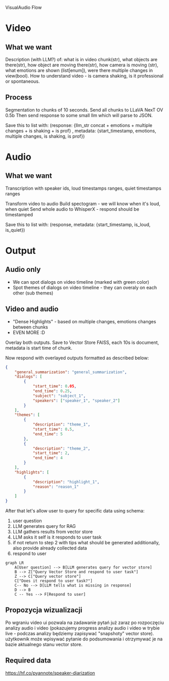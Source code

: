 VisualAudio Flow 

# Video 
## What we want
Description (with LLM?) of: what is in video chunk(str), what objects are there(str), how object are moving there(str), how camera is moving (str), what emotions are shown (list[enum]), were there multiple changes in view(bool).
How to understand video - is camera shaking, is it professional or spontaneous.

## Process
Segmentation to chunks of 10 seconds.
Send all chunks to LLaVA NexT OV 0.5b
Then send response to some small llm which will parse to JSON.

Save this to list with: 
(response: {llm_str concat + emotions + multiple changes + is shaking + is prof} , metadata: {start_timestamp,  emotions, multiple changes, is shaking, is prof})

# Audio
## What we want
Transcription with speaker ids, loud timestamps ranges, quiet timestamps ranges

Transform video to audio
Build spectogram - we will know when it's loud, when quiet
Send whole audio to WhisperX - respond should be timestamped

Save this to list with: (response, metadata: {start_timestamp, is_loud, is_quiet})

# Output
## Audio only
- We can spot dialogs on video timeline (marked with green color)
- Spot themes of dialogs on video timeline - they can overaly on each other (sub themes)

## Video and audio
- "Dense Highlights" - based on multiple changes, emotions changes between chunks
- EVEN MORE :D

Overlay both outputs.
Save to Vector Store FAISS, each 10s is document, metadata is start time of chunk.

Now respond with overlayed outputs formatted as described below:
```json
{
    "general_summarization": "general_summarization",
    "dialogs": [
        {
            "start_time": 0.05,
            "end_time": 0.25,
            "subject": "subject_1",
            "speakers": ["speaker_1", "speaker_2"]
        }
    ],
    "themes": [
        {
            "description": "theme_1",
            "start_time": 0.5,
            "end_time": 5
        },
        {
            "description": "theme_2",
            "start_time": 2,
            "end_time": 4
        }
    ],
    "highlights": [
        {
            "description": "highlight_1",
            "reason": "reason_1"
        }
    ]
}
```

After that let's allow user to query for specific data using schema:

1. user question
2. LLM generates query for RAG
3. LLM gathers results from vector store
4. LLM asks it self is it responds to user task
5. if not return to step 2 with tips what should be generated additionally, also provide already collected data
6. respond to user

```mermaid
graph LR
    A[User question] --> B[LLM generates query for vector store]
    B --> Z["Query Vector Store and respond to user task"]
    Z --> C["Query vector store"]
    C["Does it respond to user task?"]
    C-- No --> D[LLM tells what is missing in response]
    D --> B
    C -- Yes --> F[Respond to user]
```

## Propozycja wizualizacji
Po wgraniu video ui pozwala na zadawanie pytań już zaraz po rozpoczęciu analizy audio i video (pokazujemy progress analizy audio i video w trybie live - podczas analizy będziemy zapisywać "snapshoty" vector store).
użytkownik może wpisywać pytanie do podsumowania i otrzymywać je na bazie aktualnego stanu vector store.

## Required data
https://hf.co/pyannote/speaker-diarization 